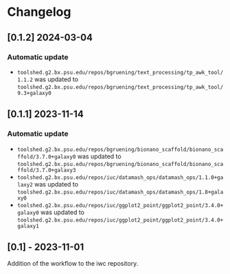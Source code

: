 # Changelog

## [0.1.2] 2024-03-04

### Automatic update
- `toolshed.g2.bx.psu.edu/repos/bgruening/text_processing/tp_awk_tool/1.1.2` was updated to `toolshed.g2.bx.psu.edu/repos/bgruening/text_processing/tp_awk_tool/9.3+galaxy0`

## [0.1.1] 2023-11-14

### Automatic update
- `toolshed.g2.bx.psu.edu/repos/bgruening/bionano_scaffold/bionano_scaffold/3.7.0+galaxy0` was updated to `toolshed.g2.bx.psu.edu/repos/bgruening/bionano_scaffold/bionano_scaffold/3.7.0+galaxy3`
- `toolshed.g2.bx.psu.edu/repos/iuc/datamash_ops/datamash_ops/1.1.0+galaxy2` was updated to `toolshed.g2.bx.psu.edu/repos/iuc/datamash_ops/datamash_ops/1.8+galaxy0`
- `toolshed.g2.bx.psu.edu/repos/iuc/ggplot2_point/ggplot2_point/3.4.0+galaxy0` was updated to `toolshed.g2.bx.psu.edu/repos/iuc/ggplot2_point/ggplot2_point/3.4.0+galaxy1`

## [0.1] - 2023-11-01

Addition of the workflow to the iwc repository.
